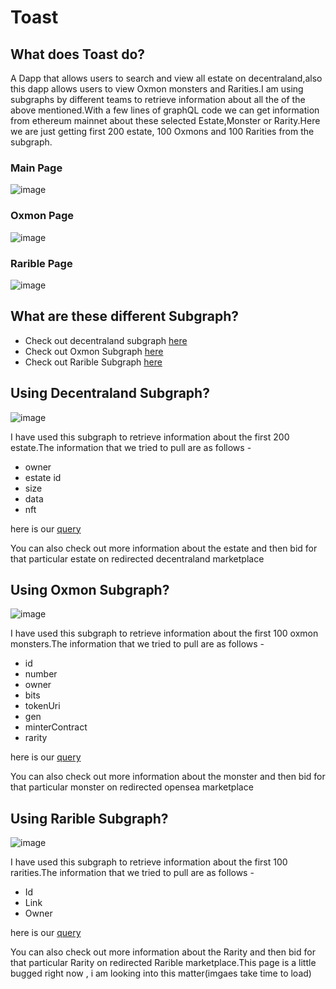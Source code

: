 # Toast


## What does Toast do?

A Dapp that allows users to search and view all estate on decentraland,also this dapp allows users to view Oxmon monsters and Rarities.I am using subgraphs by different teams to retrieve information about all the of the above mentioned.With a few lines of graphQL code we can get information from ethereum mainnet about these selected Estate,Monster or Rarity.Here we are just getting first 200 estate, 100 Oxmons and 100 Rarities from the subgraph.

### Main Page
![image](https://user-images.githubusercontent.com/52003051/124443277-2b3cb400-dd9b-11eb-97e9-7dfb33c6a753.png)

### Oxmon Page

![image](https://user-images.githubusercontent.com/52003051/124443463-54f5db00-dd9b-11eb-852f-bc68ea718cf1.png)

### Rarible Page

![image](https://user-images.githubusercontent.com/52003051/124443508-5d4e1600-dd9b-11eb-9a39-3f6fa7fc92e5.png)


## What are these different Subgraph?

- Check out decentraland subgraph [here](https://thegraph.com/explorer/subgraph/decentraland/marketplace)
- Check out Oxmon Subgraph [here](https://thegraph.com/explorer/subgraph/ninjashiroi/oxmons)
- Check out Rarible Subgraph [here](https://thegraph.com/explorer/subgraph/nikolaymalmal/rarible)

## Using Decentraland Subgraph?

![image](https://user-images.githubusercontent.com/52003051/124391779-cee08280-dd0f-11eb-8ca1-9dade40a5250.png)

I have used this subgraph to retrieve information about the first 200 estate.The information that we tried to pull are as follows - 

- owner
- estate id
- size
- data
- nft


here is our [query](https://github.com/3scava1i3r/Toast/blob/f5e2c7245b381d3423c5acdbe2b81bd467c6e88a/js/index.js#L37)

You can also check out more information about the estate and then bid for that particular estate on redirected decentraland marketplace

## Using Oxmon Subgraph?


![image](https://user-images.githubusercontent.com/52003051/124444658-786d5580-dd9c-11eb-9186-7b3cb339780b.png)

I have used this subgraph to retrieve information about the first 100 oxmon monsters.The information that we tried to pull are as follows - 

- id
- number
- owner
- bits
- tokenUri
- gen
- minterContract
- rarity


here is our [query](https://github.com/3scava1i3r/Toast/blob/fbecdbde092423f9c8d454c637649b828ca5625b/js/oxmon.js#L5)

You can also check out more information about the monster and then bid for that particular monster on redirected opensea marketplace



## Using Rarible Subgraph?


![image](https://user-images.githubusercontent.com/52003051/124444578-6095d180-dd9c-11eb-9117-d46731b1f770.png)


I have used this subgraph to retrieve information about the first 100 rarities.The information that we tried to pull are as follows - 

- Id
- Link
- Owner


here is our [query](https://github.com/3scava1i3r/Toast/blob/fbecdbde092423f9c8d454c637649b828ca5625b/js/rarible.js#L6)

You can also check out more information about the Rarity and then bid for that particular Rarity on redirected Rarible marketplace.This page is a little bugged right now , i am looking into this matter(imgaes take time to load)



